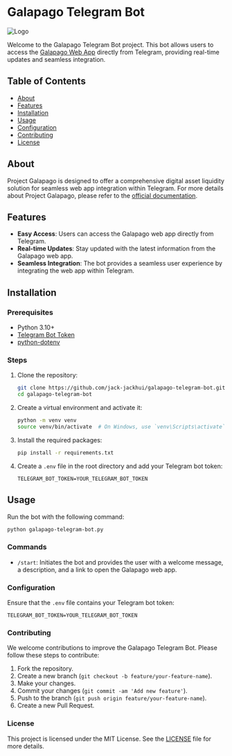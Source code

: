 # Galapago Telegram Bot

![Logo](https://example.com/path/to/your/logo.jpg)

Welcome to the Galapago Telegram Bot project. This bot allows users to access the [Galapago Web App](https://testnet.galapago.app) directly from Telegram, providing real-time updates and seamless integration.

## Table of Contents

- [About](#about)
- [Features](#features)
- [Installation](#installation)
- [Usage](#usage)
- [Configuration](#configuration)
- [Contributing](#contributing)
- [License](#license)

## About

Project Galapago is designed to offer a comprehensive digital asset liquidity solution for seamless web app integration within Telegram. For more details about Project Galapago, please refer to the [official documentation](https://docs.galapago.app).

## Features

- **Easy Access**: Users can access the Galapago web app directly from Telegram.
- **Real-time Updates**: Stay updated with the latest information from the Galapago web app.
- **Seamless Integration**: The bot provides a seamless user experience by integrating the web app within Telegram.

## Installation

### Prerequisites

- Python 3.10+
- [Telegram Bot Token](https://core.telegram.org/bots#botfather)
- [python-dotenv](https://pypi.org/project/python-dotenv/)

### Steps

1. Clone the repository:

    ```bash
    git clone https://github.com/jack-jackhui/galapago-telegram-bot.git
    cd galapago-telegram-bot
    ```

2. Create a virtual environment and activate it:

    ```bash
    python -m venv venv
    source venv/bin/activate  # On Windows, use `venv\Scripts\activate`
    ```

3. Install the required packages:

    ```bash
    pip install -r requirements.txt
    ```

4. Create a `.env` file in the root directory and add your Telegram bot token:

    ```env
    TELEGRAM_BOT_TOKEN=YOUR_TELEGRAM_BOT_TOKEN
    ```

## Usage

Run the bot with the following command:

```bash
python galapago-telegram-bot.py
```

### Commands

- `/start`: Initiates the bot and provides the user with a welcome message, a description, and a link to open the Galapago web app.

### Configuration

Ensure that the `.env` file contains your Telegram bot token:

```env
TELEGRAM_BOT_TOKEN=YOUR_TELEGRAM_BOT_TOKEN
```

### Contributing

We welcome contributions to improve the Galapago Telegram Bot. Please follow these steps to contribute:

1. Fork the repository.
2. Create a new branch (`git checkout -b feature/your-feature-name`).
3. Make your changes.
4. Commit your changes (`git commit -am 'Add new feature'`).
5. Push to the branch (`git push origin feature/your-feature-name`).
6. Create a new Pull Request.

### License

This project is licensed under the MIT License. See the [LICENSE](LICENSE) file for more details.
